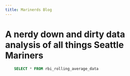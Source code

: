 ```yaml
---
title: Marinerds Blog
---
```


# A nerdy down and dirty data analysis of all things Seattle Mariners

<DimensionGrid data={team_batting_data} />


```sql rbi_rolling_avg
    SELECT * FROM rbi_rolling_average_data
```

<LineChart 
    data={rbi_rolling_avg}  
    x=Date
    y=rbi_rolling_avg
    title='RBI Rolling Average'
/>